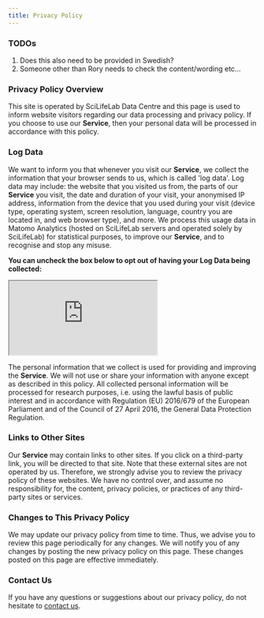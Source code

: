 ```yaml
---
title: Privacy Policy
---
```


### TODOs

1. Does this also need to be provided in Swedish?
2. Someone other than Rory needs to check the content/wording etc...

### Privacy Policy Overview

This site is operated by SciLifeLab Data Centre and this page is used to inform website visitors regarding our data processing and privacy policy. If you choose to use our **Service**, then your personal data will be processed in accordance with this policy.

### Log Data

We want to inform you that whenever you visit our **Service**, we collect the information that your browser sends to us, which is called 'log data'. Log data may include: the website that you visited us from, the parts of our **Service** you visit, the date and duration of your visit, your anonymised IP address, information from the device that you used during your visit (device type, operating system, screen resolution, language, country you are located in, and web browser type), and more. We process this usage data in Matomo Analytics (hosted on SciLifeLab servers and operated solely by SciLifeLab) for statistical purposes, to improve our **Service**, and to recognise and stop any misuse.

**You can uncheck the box below to opt out of having your Log Data being collected:**

<iframe id="matoOpOut" src="https://matomo.dc.scilifelab.se/index.php?module=CoreAdminHome&action=optOut&language=en&fontSize=16px&fontFamily=Helvetica"></iframe>

The personal information that we collect is used for providing and improving the **Service**.
We will not use or share your information with anyone except as described in this policy. All collected personal information will be processed for research purposes, i.e. using the lawful basis of public interest and in accordance with Regulation (EU) 2016/679 of the European Parliament and of the Council of 27 April 2016, the General Data Protection Regulation.

### Links to Other Sites

Our **Service** may contain links to other sites. If you click on a third-party link, you will be directed to that site. Note that these external sites are not operated by us. Therefore, we strongly advise you to review the privacy policy of these websites. We have no control over, and assume no responsibility for, the content, privacy policies, or practices of any third-party sites or services.

### Changes to This Privacy Policy

We may update our privacy policy from time to time.
Thus, we advise you to review this page periodically for any changes.
We will notify you of any changes by posting the new privacy policy on this page.
These changes posted on this page are effective immediately.

### Contact Us

If you have any questions or suggestions about our privacy policy, do not hesitate to <a href="/contact" target="_blank">contact us</a>.
